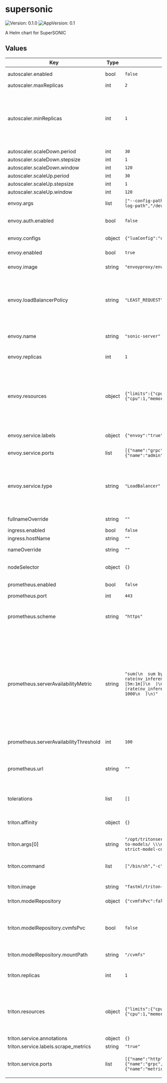 # supersonic

![Version: 0.1.0](https://img.shields.io/badge/Version-0.1.0-informational?style=flat-square) ![AppVersion: 0.1](https://img.shields.io/badge/AppVersion-0.1-informational?style=flat-square)

A Helm chart for SuperSONIC

## Values

| Key | Type | Default | Description |
|-----|------|---------|-------------|
| autoscaler.enabled | bool | `false` | Enable autoscaling |
| autoscaler.maxReplicas | int | `2` |  |
| autoscaler.minReplicas | int | `1` | Minimum and maximum number of Triton servers. Warning: if min=0 and desired Prometheus metric is empty, the first server will never start |
| autoscaler.scaleDown.period | int | `30` |  |
| autoscaler.scaleDown.stepsize | int | `1` |  |
| autoscaler.scaleDown.window | int | `120` |  |
| autoscaler.scaleUp.period | int | `30` |  |
| autoscaler.scaleUp.stepsize | int | `1` |  |
| autoscaler.scaleUp.window | int | `120` |  |
| envoy.args | list | `["--config-path","/etc/envoy/envoy.yaml","--log-level","info","--log-path","/dev/stdout"]` | Arguments for Envoy |
| envoy.auth.enabled | bool | `false` | Enable authentication in Envoy proxy |
| envoy.configs | object | `{"luaConfig":"cfg/envoy-filter.lua"}` | Configuration files for Envoy  |
| envoy.enabled | bool | `true` | Enable Envoy Proxy |
| envoy.image | string | `"envoyproxy/envoy:v1.30-latest"` | Envoy Proxy Docker image |
| envoy.loadBalancerPolicy | string | `"LEAST_REQUEST"` | Envoy load balancer policy. Options: ROUND_ROBIN, LEAST_REQUEST, RING_HASH, RANDOM, MAGLEV |
| envoy.name | string | `"sonic-server"` | Envoy Proxy Deployment name |
| envoy.replicas | int | `1` | Number of Envoy Proxy pods in Deployment |
| envoy.resources | object | `{"limits":{"cpu":1,"memory":"2G"},"requests":{"cpu":1,"memory":"2G"}}` | Resource requests and limits for Envoy Proxy. Note: an Envoy Proxy with too many connections might run out of CPU |
| envoy.service.labels | object | `{"envoy":"true"}` | I don't remember why this label is here. |
| envoy.service.ports | list | `[{"name":"grpc","port":8001,"targetPort":8001},{"name":"admin","port":9901,"targetPort":9901}]` | Envoy Service ports |
| envoy.service.type | string | `"LoadBalancer"` | Service type: ClusterIP or LoadBalancer. If ClusterIP is chosen, you need to enable an Ingress for the servers. |
| fullnameOverride | string | `""` | Full name of the Helm release |
| ingress.enabled | bool | `false` |  |
| ingress.hostName | string | `""` |  |
| nameOverride | string | `""` | Name of the Helm release |
| nodeSelector | object | `{}` | Node selector for all pods (Triton and Envoy) |
| prometheus.enabled | bool | `false` | Enable Prometheus |
| prometheus.port | int | `443` |  |
| prometheus.scheme | string | `"https"` | Specify whether Prometheus endpoint is exposed as http or https |
| prometheus.serverAvailabilityMetric | string | `"sum(\n  sum by (pod) (\n    rate(nv_inference_queue_duration_us{pod=~\"sonic-server.*\"}[5m:1m])\n  )\n  /\n  sum by (pod) (\n    (rate(nv_inference_exec_count{pod=~\"sonic-server.*\"}[5m:1m])) * 1000\n  )\n)"` | A metric which Envoy Proxy can use to decide whether to accept new client connections; # the same metric can be used by KEDA autoscaler. # The example below is average queue time for inference requests arriving at the server, in milliseconds. |
| prometheus.serverAvailabilityThreshold | int | `100` | Threshold for the metric |
| prometheus.url | string | `""` | Prometheus server url and port number (find in documentation of a given cluster or ask admins) |
| tolerations | list | `[]` | Tolerations for all pods (Triton and Envoy) |
| triton.affinity | object | `{}` | Affinity rules for Triton pods - another way to request GPUs |
| triton.args[0] | string | `"/opt/tritonserver/bin/tritonserver \\\n--model-repository=/path-to-models/ \\\n--allow-gpu-metrics=true \\\n--log-verbose=0 \\\n--strict-model-config=false \\\n--exit-timeout-secs=60\n"` |  |
| triton.command | list | `["/bin/sh","-c"]` | Command and arguments to run in Triton container |
| triton.image | string | `"fastml/triton-torchgeo:22.07-py3-geometric"` | Docker image for the Triton server |
| triton.modelRepository | object | `{"cvmfsPvc":false,"mountPath":"/cvmfs","storageType":"cvmfs-pvc"}` | Model repository configuration |
| triton.modelRepository.cvmfsPvc | bool | `false` | Whether to create a PVC for CMVFS (CVMFS StorageClass must be present at the cluster) |
| triton.modelRepository.mountPath | string | `"/cvmfs"` | Model repository mount path |
| triton.replicas | int | `1` | Number of Triton server instances (if autoscaling is disabled) |
| triton.resources | object | `{"limits":{"cpu":1,"memory":"2G"},"requests":{"cpu":1,"memory":"2G"}}` | Resource limits and requests for each Triton instance. You can add necessary GPU request here. |
| triton.service.annotations | object | `{}` |  |
| triton.service.labels.scrape_metrics | string | `"true"` |  |
| triton.service.ports | list | `[{"name":"http","port":8000,"protocol":"TCP","targetPort":8000},{"name":"grpc","port":8001,"protocol":"TCP","targetPort":8001},{"name":"metrics","port":8002,"protocol":"TCP","targetPort":8002}]` | Ports for communication with Triton servers |

